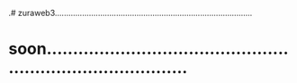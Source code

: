 .# zuraweb3.......................................................................................
# soon................................................................................
